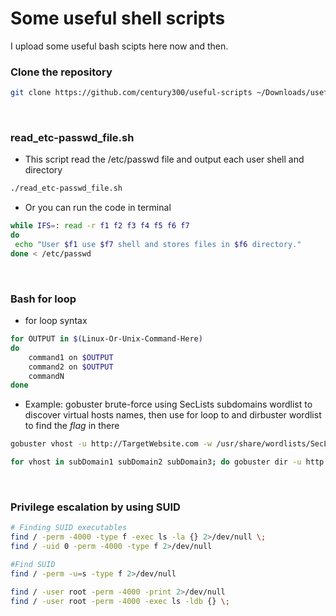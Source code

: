 # Some useful shell scripts
I upload some useful bash scipts here now and then.

### **Clone the repository**
```bash
git clone https://github.com/century300/useful-scripts ~/Downloads/useful-scripts && cd ~/Downloads/useful-scripts && chmod +x *
```
<br/>

### **read_etc-passwd_file.sh**
- This script read the /etc/passwd file and output each user shell and directory
```bash
./read_etc-passwd_file.sh
```
- Or you can run the code in terminal
```bash
while IFS=: read -r f1 f2 f3 f4 f5 f6 f7
do
 echo "User $f1 use $f7 shell and stores files in $f6 directory."
done < /etc/passwd
```
<br/>

### **Bash for loop**
- for loop syntax
```bash
for OUTPUT in $(Linux-Or-Unix-Command-Here)
do
	command1 on $OUTPUT
	command2 on $OUTPUT
	commandN
done
```
- Example: gobuster brute-force using SecLists subdomains wordlist to discover virtual hosts names, then use for loop to and dirbuster wordlist to find the _flag_ in there
```bash
gobuster vhost -u http://TargetWebsite.com -w /usr/share/wordlists/SecLists/Discovery/DNS/subdomains-top1million-5000.txt -t30

for vhost in subDomain1 subDomain2 subDomain3; do gobuster dir -u http://${vhost}.TargetWebsite.com -w /usr/share/dirbuster/directory-list-2.3-small.txt -x php,txt -t30 -o Output.txt; done
```
<br/>

### **Privilege escalation by using SUID**
```bash
# Finding SUID executables
find / -perm -4000 -type f -exec ls -la {} 2>/dev/null \;
find / -uid 0 -perm -4000 -type f 2>/dev/null

#Find SUID
find / -perm -u=s -type f 2>/dev/null

find / -user root -perm -4000 -print 2>/dev/null
find / -user root -perm -4000 -exec ls -ldb {} \;
```
<br/>
